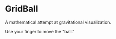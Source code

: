 # GridBall

A mathematical attempt at gravitational visualization.

Use your finger to move the "ball."

